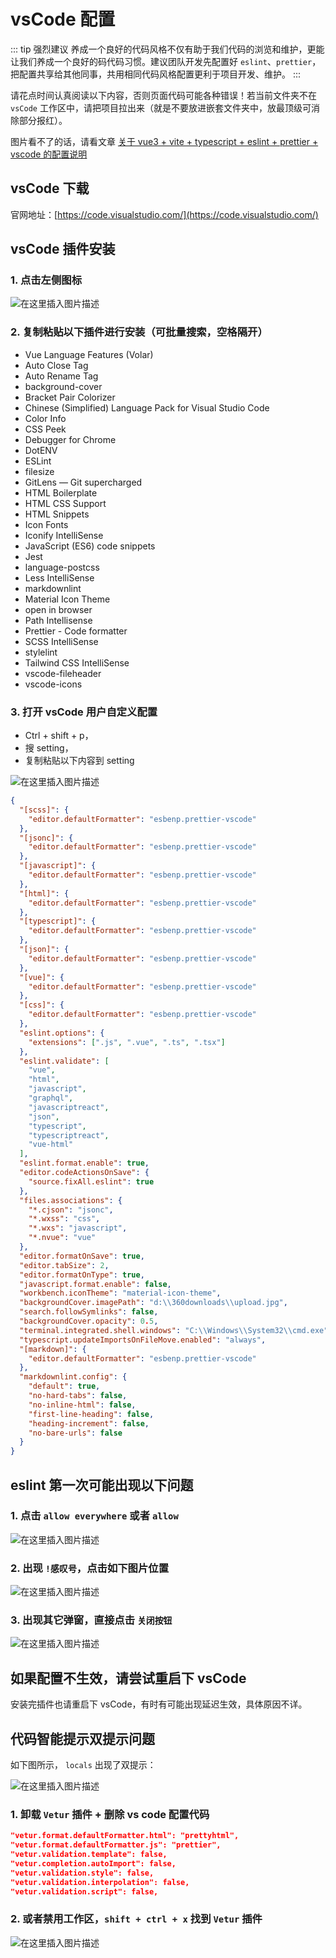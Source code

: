 # vsCode 配置

::: tip 强烈建议
养成一个良好的代码风格不仅有助于我们代码的浏览和维护，更能让我们养成一个良好的码代码习惯。建议团队开发先配置好 `eslint`、`prettier`，把配置共享给其他同事，共用相同代码风格配置更利于项目开发、维护。
:::

请花点时间认真阅读以下内容，否则页面代码可能各种错误！若当前文件夹不在 `vsCode` 工作区中，请把项目拉出来（就是不要放进嵌套文件夹中，放最顶级可消除部分报红）。

图片看不了的话，请看文章 [关于 vue3 + vite + typescript + eslint + prettier + vscode 的配置说明](https://blog.csdn.net/qq_34450741/article/details/114806291)

## vsCode 下载

官网地址：[https://code.visualstudio.com/](https://code.visualstudio.com/)

## vsCode 插件安装

### 1. 点击左侧图标

![在这里插入图片描述](https://i.hd-r.cn/08556cf2c932055859c4255e884e48c8.png)

### 2. 复制粘贴以下插件进行安装（可批量搜索，空格隔开）

- Vue Language Features (Volar)
- Auto Close Tag
- Auto Rename Tag
- background-cover
- Bracket Pair Colorizer
- Chinese (Simplified) Language Pack for Visual Studio Code
- Color Info
- CSS Peek
- Debugger for Chrome
- DotENV
- ESLint
- filesize
- GitLens — Git supercharged
- HTML Boilerplate
- HTML CSS Support
- HTML Snippets
- Icon Fonts
- Iconify IntelliSense
- JavaScript (ES6) code snippets
- Jest
- language-postcss
- Less IntelliSense
- markdownlint
- Material Icon Theme
- open in browser
- Path Intellisense
- Prettier - Code formatter
- SCSS IntelliSense
- stylelint
- Tailwind CSS IntelliSense
- vscode-fileheader
- vscode-icons

### 3. 打开 vsCode 用户自定义配置

- Ctrl + shift + p，
- 搜 setting，
- 复制粘贴以下内容到 setting

![在这里插入图片描述](https://i.hd-r.cn/8e985740b44ccaddc97a1a67c3d0cae5.png)

```json
{
  "[scss]": {
    "editor.defaultFormatter": "esbenp.prettier-vscode"
  },
  "[jsonc]": {
    "editor.defaultFormatter": "esbenp.prettier-vscode"
  },
  "[javascript]": {
    "editor.defaultFormatter": "esbenp.prettier-vscode"
  },
  "[html]": {
    "editor.defaultFormatter": "esbenp.prettier-vscode"
  },
  "[typescript]": {
    "editor.defaultFormatter": "esbenp.prettier-vscode"
  },
  "[json]": {
    "editor.defaultFormatter": "esbenp.prettier-vscode"
  },
  "[vue]": {
    "editor.defaultFormatter": "esbenp.prettier-vscode"
  },
  "[css]": {
    "editor.defaultFormatter": "esbenp.prettier-vscode"
  },
  "eslint.options": {
    "extensions": [".js", ".vue", ".ts", ".tsx"]
  },
  "eslint.validate": [
    "vue",
    "html",
    "javascript",
    "graphql",
    "javascriptreact",
    "json",
    "typescript",
    "typescriptreact",
    "vue-html"
  ],
  "eslint.format.enable": true,
  "editor.codeActionsOnSave": {
    "source.fixAll.eslint": true
  },
  "files.associations": {
    "*.cjson": "jsonc",
    "*.wxss": "css",
    "*.wxs": "javascript",
    "*.nvue": "vue"
  },
  "editor.formatOnSave": true,
  "editor.tabSize": 2,
  "editor.formatOnType": true,
  "javascript.format.enable": false,
  "workbench.iconTheme": "material-icon-theme",
  "backgroundCover.imagePath": "d:\\360downloads\\upload.jpg",
  "search.followSymlinks": false,
  "backgroundCover.opacity": 0.5,
  "terminal.integrated.shell.windows": "C:\\Windows\\System32\\cmd.exe",
  "typescript.updateImportsOnFileMove.enabled": "always",
  "[markdown]": {
    "editor.defaultFormatter": "esbenp.prettier-vscode"
  },
  "markdownlint.config": {
    "default": true,
    "no-hard-tabs": false,
    "no-inline-html": false,
    "first-line-heading": false,
    "heading-increment": false,
    "no-bare-urls": false
  }
}
```

## eslint 第一次可能出现以下问题

### 1. 点击 `allow everywhere` 或者 `allow`

![在这里插入图片描述](https://i.hd-r.cn/34c8b8ed1ea43bb2322b2c138cc76029.png)

### 2. 出现 `!感叹号`，点击如下图片位置

![在这里插入图片描述](https://i.hd-r.cn/31bdadea290f0bd74a65f4a39fed6f64.png)

### 3. 出现其它弹窗，直接点击 `关闭按钮`

![在这里插入图片描述](https://i.hd-r.cn/102b16b442de63211960b3859b06d404.png)

## 如果配置不生效，请尝试重启下 vsCode

安装完插件也请重启下 vsCode，有时有可能出现延迟生效，具体原因不详。

## 代码智能提示双提示问题

如下图所示， `locals` 出现了双提示：

![在这里插入图片描述](https://i.hd-r.cn/1c45f8c5ca412ce2ac69fcfabb0c4aac.png)

### 1. 卸载 `Vetur` 插件 + 删除 vs code 配置代码

```json
"vetur.format.defaultFormatter.html": "prettyhtml",
"vetur.format.defaultFormatter.js": "prettier",
"vetur.validation.template": false,
"vetur.completion.autoImport": false,
"vetur.validation.style": false,
"vetur.validation.interpolation": false,
"vetur.validation.script": false,
```

### 2. 或者禁用工作区，`shift + ctrl + x` 找到 `Vetur` 插件

![在这里插入图片描述](https://i.hd-r.cn/2ebef9f39a271a63ca10c76ab78d530a.png)
